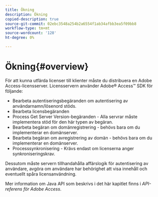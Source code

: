 ```yaml
---
title: Ökning
description: Ökning
copied-description: true
source-git-commit: 02ebc3548a254b2a6554f1ab34afbb3ea5f09bb8
workflow-type: tm+mt
source-wordcount: '128'
ht-degree: 0%

---
```


# Ökning{#overview}

För att kunna utfärda licenser till klienter måste du distribuera en Adobe Access-licensserver. Licensservern använder Adobe® Access™ SDK för följande:

* Bearbeta autentiseringsbegäranden om autentisering av användarnamn/lösenord stöds.
* Bearbeta licensbegäranden
* Process Get Server Version-begäranden - Alla servrar måste implementera stöd för den här typen av begäran.
* Bearbeta begäran om domänregistrering - behövs bara om du implementerar en domänserver.
* Bearbeta begäran om avregistrering av domän - behövs bara om du implementerar en domänserver.
* Processsynkronisering - Krävs endast om licenserna anger synkroniseringskrav.

Dessutom måste servern tillhandahålla affärslogik för autentisering av användare, avgöra om användare har behörighet att visa innehåll och eventuellt spåra licensanvändning.

Mer information om Java API som beskrivs i det här kapitlet finns i *API-referens för Adobe Access*.
